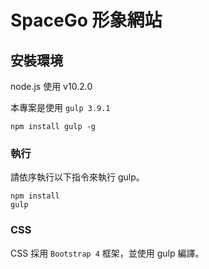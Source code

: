 # SpaceGo 形象網站

## 安裝環境

node.js 使用 v10.2.0

本專案是使用 `gulp 3.9.1`

```
npm install gulp -g
```

### 執行

請依序執行以下指令來執行 gulp。

```
npm install
gulp
```

### CSS

CSS 採用 `Bootstrap 4` 框架，並使用 gulp 編譯。

